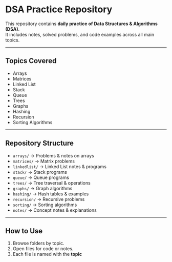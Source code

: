 # DSA Practice Repository

This repository contains **daily practice of Data Structures & Algorithms (DSA)**.  
It includes notes, solved problems, and code examples across all main topics.

---

## Topics Covered
- Arrays
- Matrices
- Linked List
- Stack
- Queue
- Trees
- Graphs
- Hashing
- Recursion
- Sorting Algorithms

---

## Repository Structure
- `arrays/` → Problems & notes on arrays  
- `matrices/` → Matrix problems  
- `linkedlist/` → Linked List notes & programs  
- `stack/` → Stack programs  
- `queue/` → Queue programs  
- `trees/` → Tree traversal & operations  
- `graphs/` → Graph algorithms  
- `hashing/` → Hash tables & examples  
- `recursion/` → Recursive problems  
- `sorting/` → Sorting algorithms  
- `notes/` → Concept notes & explanations

---

## How to Use
1. Browse folders by topic.  
2. Open files for code or notes.  
3. Each file is named with the **topic** 


